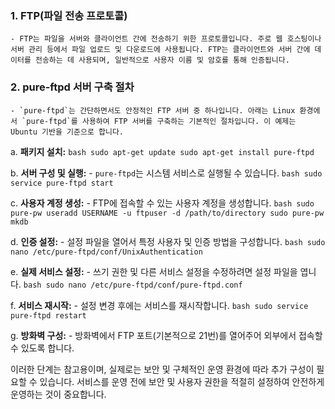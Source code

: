 ### 1. FTP(파일 전송 프로토콜)
    - FTP는 파일을 서버와 클라이언트 간에 전송하기 위한 프로토콜입니다. 주로 웹 호스팅이나 서버 관리 등에서 파일 업로드 및 다운로드에 사용됩니다. FTP는 클라이언트와 서버 간에 데이터를 전송하는 데 사용되며, 일반적으로 사용자 이름 및 암호를 통해 인증됩니다.

### 2. pure-ftpd 서버 구축 절차
    - `pure-ftpd`는 간단하면서도 안정적인 FTP 서버 중 하나입니다. 아래는 Linux 환경에서 `pure-ftpd`를 사용하여 FTP 서버를 구축하는 기본적인 절차입니다. 이 예제는 Ubuntu 기반을 기준으로 합니다.

   a. **패키지 설치:**
      ```bash
      sudo apt-get update
      sudo apt-get install pure-ftpd
      ```

   b. **서버 구성 및 실행:**
    - `pure-ftpd`는 시스템 서비스로 실행될 수 있습니다.
      ```bash
      sudo service pure-ftpd start
      ```

   c. **사용자 계정 생성:**
    - FTP에 접속할 수 있는 사용자 계정을 생성합니다.
      ```bash
      sudo pure-pw useradd USERNAME -u ftpuser -d /path/to/directory
      sudo pure-pw mkdb
      ```

   d. **인증 설정:**
    - 설정 파일을 열어서 특정 사용자 및 인증 방법을 구성합니다.
      ```bash
      sudo nano /etc/pure-ftpd/conf/UnixAuthentication
      ```

   e. **실제 서비스 설정:**
    - 쓰기 권한 및 다른 서비스 설정을 수정하려면 설정 파일을 엽니다.
      ```bash
      sudo nano /etc/pure-ftpd/conf/pure-ftpd.conf
      ```

   f. **서비스 재시작:**
    - 설정 변경 후에는 서비스를 재시작합니다.
      ```bash
      sudo service pure-ftpd restart
      ```

   g. **방화벽 구성:**
    - 방화벽에서 FTP 포트(기본적으로 21번)를 열어주어 외부에서 접속할 수 있도록 합니다.

   이러한 단계는 참고용이며, 실제로는 보안 및 구체적인 운영 환경에 따라 추가 구성이 필요할 수 있습니다. 서비스를 운영 전에 보안 및 사용자 권한을 적절히 설정하여 안전하게 운영하는 것이 중요합니다.